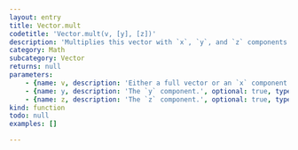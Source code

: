 ```yaml
---
layout: entry
title: Vector.mult
codetitle: 'Vector.mult(v, [y], [z])'
description: 'Multiplies this vector with `x`, `y`, and `z` components or another vector.'
category: Math
subcategory: Vector
returns: null
parameters:
    - {name: v, description: 'Either a full vector or an `x` component.', optional: false, type: [Vector, Number]}
    - {name: y, description: 'The `y` component.', optional: true, type: [Number]}
    - {name: z, description: 'The `z` component.', optional: true, type: [Number]}
kind: function
todo: null
examples: []

---
```

